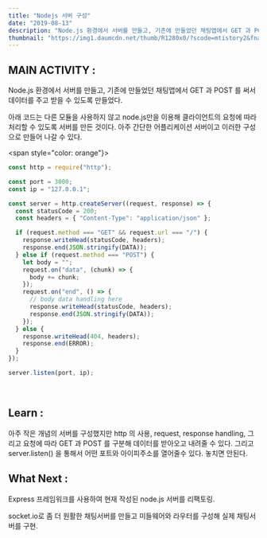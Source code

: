 ```yaml
---
title: "Nodejs 서버 구성"
date: "2019-08-13"
description: "Node.js 환경에서 서버를 만들고, 기존에 만들었던 채팅앱에서 GET 과 POST 를 써서 데이터를 주고 받을 수 있도록 만들었다."
thumbnail: "https://img1.daumcdn.net/thumb/R1280x0/?scode=mtistory2&fname=https%3A%2F%2Fk.kakaocdn.net%2Fdn%2Fb5EQdD%2Fbtqy7rwFCOE%2Fg21IOozAIoF2Jm5eTQxfYk%2Fimg.jpg"
---
```


## MAIN ACTIVITY :

Node.js 환경에서 서버를 만들고, 기존에 만들었던 채팅앱에서 GET 과 POST 를 써서 데이터를 주고 받을 수 있도록 만들었다.

아래 코드는 다른 모듈을 사용하지 않고 node.js만을 이용해 클라이언트의 요청에 따라 처리할 수 있도록 서버를 만든 것이다. 아주 간단한 어플리케이션 서버이고 이러한 구성으로 만들어 나갈 수 있다.

<span style="color: orange"}>

```javascript
const http = require("http");

const port = 3000;
const ip = "127.0.0.1";

const server = http.createServer((request, response) => {
  const statusCode = 200;
  const headers = { "Content-Type": "application/json" };

  if (request.method === "GET" && request.url === "/") {
    response.writeHead(statusCode, headers);
    response.end(JSON.stringify(DATA));
  } else if (request.method === "POST") {
    let body = "";
    request.on("data", (chunk) => {
      body += chunk;
    });
    request.on("end", () => {
      // body data handling here
      response.writeHead(statusCode, headers);
      response.end(JSON.stringify(DATA));
    });
  } else {
    response.writeHead(404, headers);
    response.end(ERROR);
  }
});

server.listen(port, ip);
```

</span>
<br/>

## Learn :

아주 작은 개념의 서버를 구성했지만 http 의 사용, request, response handling, 그리고 요청에 따라 GET 과 POST 를 구분해 데이터를 받아오고 내려줄 수 있다. 그리고 server.listen() 을 통해서 어떤 포트와 아이피주소를 열어줄수 있다. 놓치면 안된다.

## What Next :

Express 프레임워크를 사용하여 현재 작성된 node.js 서버를 리팩토링.

socket.io로 좀 더 원활한 채팅서버를 만들고 미들웨어와 라우터를 구성해 실제 채팅서버를 구현.
